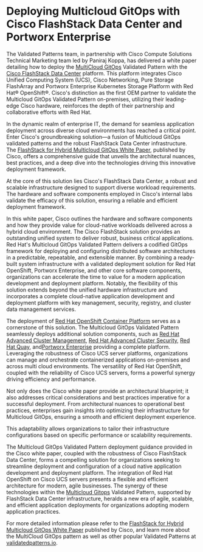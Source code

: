 # Deploying Multicloud GitOps with Cisco FlashStack Data Center and Portworx Enterprise

The Validated Patterns team, in partnership with Cisco Compute Solutions Technical Marketing team led by Paniraj Koppa, has delivered a white paper detailing how to deploy the [MultiCloud GitOps](https://validatedpatterns.io/patterns/multicloud-gitops/) Validated Pattern with the [Cisco FlashStack Data Center](https://www.cisco.com/site/us/en/solutions/computing/converged-infrastructure/pure-storage/index.html) platform. This platform integrates Cisco Unified Computing System (UCS), Cisco Networking, Pure Storage FlashArray and Portworx Enterprise Kubernetes Storage Platform with Red Hat® OpenShift®. Cisco's distinction as the first OEM partner to validate the Multicloud GitOps Validated Pattern on-premises, utilizing their leading-edge Cisco hardware, reinforces the depth of their partnership and collaborative efforts with Red Hat.

In the dynamic realm of enterprise IT, the demand for seamless application deployment across diverse cloud environments has reached a critical point. Enter Cisco's groundbreaking solution—a fusion of Multicloud GitOps validated patterns and the robust FlashStack Data Center infrastructure. The [FlashStack for Hybrid Multicloud GitOps White Paper](https://www.cisco.com/c/en/us/products/collateral/servers-unified-computing/flashstack-hybrid-multicloud-gitops-wp.html), published by Cisco, offers a comprehensive guide that unveils the architectural nuances, best practices, and a deep dive into the technologies driving this innovative deployment framework.

At the core of this solution lies Cisco's FlashStack Data Center, a robust and scalable infrastructure designed to support diverse workload requirements. The hardware and software components employed in Cisco's internal labs validate the efficacy of this solution, ensuring a reliable and efficient deployment framework.

In this white paper, Cisco outlines the hardware and software components and how they provide value for cloud-native workloads delivered across a hybrid cloud environment. The Cisco FlashStack solution provides an outstanding unified system to deliver robust, business critical applications. Red Hat's Multicloud GitOps Validated Pattern delivers a codified GitOps framework for deploying and configuring distributed software architectures in a predictable, repeatable, and extensible manner. By combining a ready-built system infrastructure with a validated deployment solution for Red Hat OpenShift, Portworx Enterprise, and other core software components, organizations can accelerate the time to value for a modern application development and deployment platform. Notably, the flexibility of this solution extends beyond the unified hardware infrastructure and incorporates a complete cloud-native application development and deployment platform with key management, security, registry, and cluster data management services.

The deployment of [Red Hat OpenShift Container Platform](https://www.redhat.com/en/technologies/cloud-computing/openshift/container-platform) serves as a cornerstone of this solution. The Multicloud GitOps Validated Pattern seamlessly deploys additional solution components, such as [Red Hat Advanced Cluster Management](https://www.redhat.com/en/technologies/management/advanced-cluster-management), [Red Hat Advanced Cluster Security](https://www.redhat.com/en/technologies/cloud-computing/openshift/advanced-cluster-security-kubernetes), [Red Hat Quay](https://www.redhat.com/en/technologies/cloud-computing/quay), and[Portworx Enterprise](https://portworx.com/services/kubernetes-storage/) providing a complete platform. Leveraging the robustness of Cisco UCS server platforms, organizations can manage and orchestrate containerized applications on-premises and across multi cloud environments. The versatility of Red Hat OpenShift, coupled with the reliability of Cisco UCS servers, forms a powerful synergy driving efficiency and performance.

Not only does the Cisco white paper provide an architectural blueprint; it also addresses critical considerations and best practices imperative for a successful deployment. From architectural nuances to operational best practices, enterprises gain insights into optimizing their infrastructure for Multicloud GitOps, ensuring a smooth and efficient deployment experience.

This adaptability allows organizations to tailor their infrastructure configurations based on specific performance or scalability requirements.

The Multicloud GitOps Validated Pattern deployment guidance provided in the Cisco white paper, coupled with the robustness of Cisco FlashStack Data Center, forms a compelling solution for organizations seeking to streamline deployment and configuration of a cloud native application development and deployment platform. The integration of Red Hat OpenShift on Cisco UCS servers presents a flexible and efficient architecture for modern, agile businesses. The synergy of these technologies within the [Multicloud Gitops](https://validatedpatterns.io/patterns/multicloud-gitops/) Validated Pattern, supported by FlashStack Data Center infrastructure, heralds a new era of agile, scalable, and efficient application deployments for organizations adopting modern application practices.

For more detailed information please refer to the [FlashStack for Hybrid Multicloud GitOps White Paper](https://www.cisco.com/c/en/us/products/collateral/servers-unified-computing/flashstack-hybrid-multicloud-gitops-wp.html) published by Cisco, and learn more about the MultiCloud GitOps pattern as well as other popular Validated Patterns at [validatedpatterns.io](http://validatedpatterns.io/).

